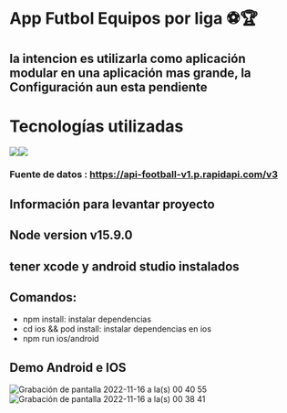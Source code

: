 #  App Futbol Equipos por liga ⚽️🏆

## la intencion es utilizarla como aplicación modular en una aplicación mas grande, la Configuración aun esta pendiente

# Tecnologías utilizadas

<img src="https://img.shields.io/badge/React_Native-20232A?style=for-the-badge&logo=react&logoColor=61DAFB" style="max-width: 100%;"><img src="https://img.shields.io/badge/TypeScript-007ACC?style=for-the-badge&logo=typescript&logoColor=white" style="max-width: 100%;">

### Fuente de datos : https://api-football-v1.p.rapidapi.com/v3

## Información para levantar proyecto

## Node version  v15.9.0
## tener xcode y android studio instalados

## Comandos:
- npm install: instalar dependencias
- cd ios && pod install: instalar dependencias en ios
- npm run ios/android

## Demo  Android e IOS
![Grabación de pantalla 2022-11-16 a la(s) 00 40 55](https://user-images.githubusercontent.com/72414242/202078815-d23ba28a-cfc8-4a8e-a3fd-7b85144c2df1.gif)
![Grabación de pantalla 2022-11-16 a la(s) 00 38 41](https://user-images.githubusercontent.com/72414242/202078819-8d11ffb9-a715-4e6c-b18c-05858796427f.gif)
